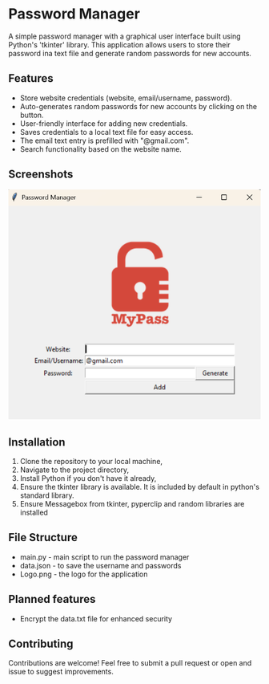 # Password Manager

A simple password manager with a graphical user interface built using Python's 'tkinter' library. This application allows users to store their password ina text file and generate random passwords for new accounts.

## Features

- Store website credentials (website, email/username, password).
- Auto-generates random passwords for new accounts by clicking on the button.
- User-friendly interface for adding new credentials.
- Saves credentials to a local text file for easy access.
- The email text entry is prefilled with "@gmail.com".
- Search functionality based on the website name.

## Screenshots
![img.png](img.png)

## Installation

1. Clone the repository to your local machine,
2. Navigate to the project directory,
3. Install Python if you don't have it already,
4. Ensure the tkinter library is available. It is included by default in python's standard library.
5. Ensure Messagebox from tkinter, pyperclip and random libraries are installed
## File Structure

* main.py - main script to run the password manager
* data.json - to save the username and passwords
* Logo.png - the logo for the application

## Planned features

* Encrypt the data.txt file for enhanced security

## Contributing

Contributions are welcome! Feel free to submit a pull request or open and issue to suggest improvements.
